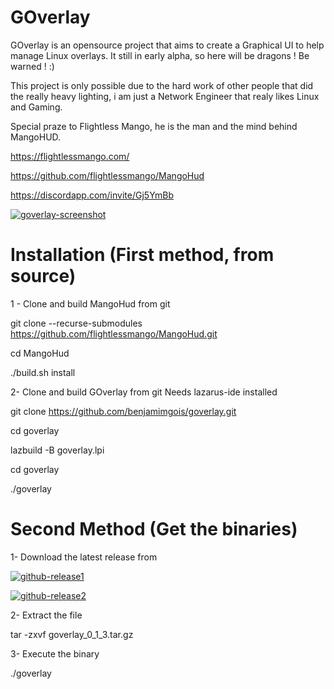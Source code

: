 # GOverlay
GOverlay is an opensource project that aims to create a Graphical UI to help manage Linux overlays. It still in early alpha, so here will be dragons ! Be warned ! :)

This project is only possible due to the hard work of other people that did the really heavy lighting, i am just a Network Engineer that realy likes Linux and Gaming.

Special praze to Flightless Mango, he is the man and the mind behind MangoHUD.

  https://flightlessmango.com/
  
  https://github.com/flightlessmango/MangoHud
  
  https://discordapp.com/invite/Gj5YmBb

<a href="https://ibb.co/CQcFD7T"><img src="https://i.ibb.co/Ttf5d8F/goverlay-screenshot.png" alt="goverlay-screenshot" border="0"></a>


# Installation (First method, from source)

1 - Clone and build MangoHud from git

git clone --recurse-submodules https://github.com/flightlessmango/MangoHud.git

cd MangoHud

./build.sh install


2- Clone and build GOverlay from git
Needs lazarus-ide installed

git clone https://github.com/benjamimgois/goverlay.git

cd goverlay

lazbuild -B goverlay.lpi

cd goverlay

./goverlay


# Second Method (Get the binaries)

1- Download the latest release from

<a href="https://ibb.co/XpSxjpB"><img src="https://i.ibb.co/P4wGF4p/github-release1.png" alt="github-release1" border="0"></a>

<a href="https://ibb.co/R2zDsMB"><img src="https://i.ibb.co/Pxw6Pb9/github-release2.png" alt="github-release2" border="0"></a>

2- Extract the file

tar -zxvf goverlay_0_1_3.tar.gz

3- Execute the binary

./goverlay
